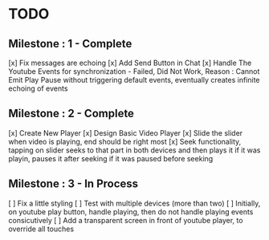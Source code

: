 # TODO

## Milestone : 1 - Complete

[x] Fix messages are echoing
[x] Add Send Button in Chat
[x] Handle The Youtube Events for synchronization - Failed, Did Not Work, Reason : Cannot Emit Play Pause without triggering default events, eventually creates infinite echoing of events

## Milestone : 2 - Complete

[x] Create New Player
[x] Design Basic Video Player
[x] Slide the slider when video is playing, end should be right most
[x] Seek functionality, tapping on slider seeks to that part in both devices and then plays it if it was playin, pauses it after seeking if it was paused before seeking

## Milestone : 3 - In Process

[ ] Fix a little styling
[ ] Test with multiple devices (more than two)
[ ] Initially, on youtube play button, handle playing, then do not handle playing events consicutively
[ ] Add a transparent screen in front of youtube player, to override all touches
